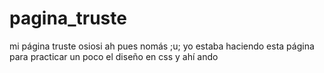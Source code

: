 # pagina_truste
mi página truste osiosi
ah pues nomás ;u; yo estaba haciendo esta página para practicar un poco el diseño en css y ahí ando

